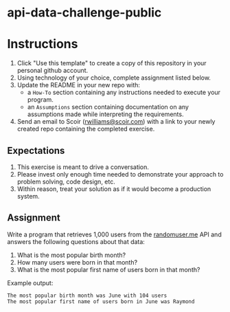 # api-data-challenge-public

# Instructions
1. Click "Use this template" to create a copy of this repository in your personal github account.  
1. Using technology of your choice, complete assignment listed below.
1. Update the README in your new repo with:
    * a `How-To` section containing any instructions needed to execute your program.
    * an `Assumptions` section containing documentation on any assumptions made while interpreting the requirements.
1. Send an email to Scoir (rwilliams@scoir.com) with a link to your newly created repo containing the completed exercise.

## Expectations
1. This exercise is meant to drive a conversation. 
1. Please invest only enough time needed to demonstrate your approach to problem solving, code design, etc.
1. Within reason, treat your solution as if it would become a production system.

## Assignment
Write a program that retrieves 1,000 users from the [randomuser.me](https://randomuser.me) API and answers the following questions about that data:
1. What is the most popular birth month?
2. How many users were born in that month?
3. What is the most popular first name of users born in that month?

Example output:
```
The most popular birth month was June with 104 users
The most popular first name of users born in June was Raymond
```
